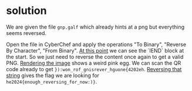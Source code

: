 # solution

We are given the file `gnp.galf` which already hints at a png but everything seems reversed.

Open the file in CyberChef and apply the operations "To Binary", "Reverse By Character", "From Binary".
[At this point](https://gchq.github.io/CyberChef/#recipe=To_Binary('Space',8)Reverse('Character')From_Binary('Space',8))
we can see the `IEND` block at the start. So we just need to reverse the content once again to get a valid PNG.
[Rendering the image](https://gchq.github.io/CyberChef/#recipe=To_Binary('Space',8)Reverse('Character')From_Binary('Space',8)Reverse('Character')Render_Image('Raw'))
shows a weird pink egg. We can scan the QR code already to get `}):won_rof_gnisrever_hguone{4202eh`.
[Reversing that string](https://gchq.github.io/CyberChef/#recipe=To_Binary('Space',8)Reverse('Character')From_Binary('Space',8)Reverse('Character')Render_Image('Raw')Parse_QR_Code(false)Reverse('Character'))
gives the flag we are looking for `he2024{enough_reversing_for_now:)}`.